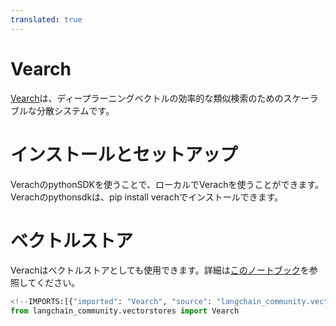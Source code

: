 ```yaml
---
translated: true
---
```


# Vearch

[Vearch](https://github.com/vearch/vearch)は、ディープラーニングベクトルの効率的な類似検索のためのスケーラブルな分散システムです。

# インストールとセットアップ

VerachのpythonSDKを使うことで、ローカルでVerachを使うことができます。Verachのpythonsdkは、pip install verachでインストールできます。

# ベクトルストア

Verachはベクトルストアとしても使用できます。詳細は[このノートブック](/docs/integrations/vectorstores/vearch)を参照してください。

```python
<!--IMPORTS:[{"imported": "Vearch", "source": "langchain_community.vectorstores", "docs": "https://api.python.langchain.com/en/latest/vectorstores/langchain_community.vectorstores.vearch.Vearch.html", "title": "Vearch"}]-->
from langchain_community.vectorstores import Vearch
```
